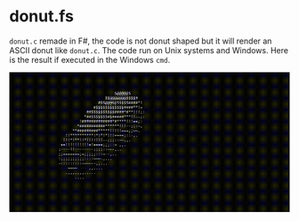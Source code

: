 # donut.fs

`donut.c` remade in F#, the code is not donut shaped but it will render an ASCII donut like `donut.c`. The code run on Unix systems and Windows. Here is the result if executed in the Windows `cmd`.

![](./donut.fs.gif)
